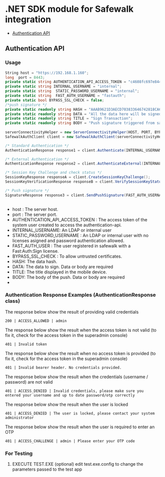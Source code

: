 # .NET SDK module for Safewalk integration

* [Authentication API](#authentication-api)

<a name="authentication-api"></a>
## Authentication API

### Usage
```csharp
String host = "https://192.168.1.160";
long  port = 8443;
private static string AUTHENTICATION_API_ACCESS_TOKEN = "c4608fc697e844829bb5a27cce13737250161bd0";
private static string INTERNAL_USERNAME = "internal"; 
private static string  STATIC_PASSWORD_USERNAME = "internal";
private static string  FAST_AUTH_USERNAME = "fastauth";
private static bool BYPASS_SSL_CHECK = false;
/*push signature */
private static readonly string HASH = "AAAB9621D3AECD703833646742818CA64739FAEDDC82C726B8C756E89DB6BBBB";
private static readonly string DATA = "All the data here will be signed. This request was generated from Safewalk API.";
private static readonly string TITLE = "Sign Transaction";
private static readonly string BODY = "Push signature triggered from safewalk API";
        
serverConnectivityHelper = new ServerConnectivityHelper(HOST, PORT, BYPASS_SSL_CHECK);
SafewalkAuthClient client = new SafewalkAuthClient(serverConnectivityHelper, AUTHENTICATION_API_ACCESS_TOKEN);

/* Standard Authentication */
AuthenticationResponse response1 = client.Authenticate(INTERNAL_USERNAME, STATIC_PASSWORD_USERNAME);

/* External Authentication */
AuthenticationResponse response2 = client.AuthenticateExternal(INTERNAL_USERNAME);

/* Session Key Challenge and check status */
SessionKeyResponse responseA = client.CreateSessionKeyChallenge();
SessionKeyVerificationResponse responseB = client.VerifySessionKeyStatus(responseA.GetChallenge());

/* Push signature */
SignatureResponse response3 = client.SendPushSignature(FAST_AUTH_USERNAME, STATIC_PASSWORD_USERNAME, HASH, DATA, TITLE, BODY);
            
```
* host : The server host.
* port : The server port.
* AUTHENTICATION_API_ACCESS_TOKEN : The access token of the system user created to access the authentication-api.
* INTERNAL_USERNAME: An LDAP or internal user
* STATIC_PASSWORD_USERNAME : An LDAP or internal user with no licenses asigned and password authentication allowed. 
* FAST_AUTH_USER : The user registered in safewalk with a Fast:Auth:Sign license.
* BYPASS_SSL_CHECK : To allow untrusted certificates.
* HASH: The data hash.
* DATA: The data to sign. Data or body are required
* TITLE: The title displayed in the mobile device.
* BODY: The body of the push. Data or body are required
* 
### Authentication Response Examples (AuthenticationResponse class)

The response below show the result of providing valid credentials
```
200 | ACCESS_ALLOWED | admin
```

The response below show the result when the access token is not valid (to fix it, check for the access token in the superadmin console)
```
401 | Invalid token
```

The response below show the result when no access token is provided (to fix it, check for the access token in the superadmin console)
```
401 | Invalid bearer header. No credentials provided.
```

The response below show the result when the credentials (username / password) are not valid
```
401 | ACCESS_DENIED | Invalid credentials, please make sure you entered your username and up to date password/otp correctly
```

The response below show the result when the user is locked
```
401 | ACCESS_DENIED | The user is locked, please contact your system administrator
```

The response below show the result when the user is required to enter an OTP
```
401 | ACCESS_CHALLENGE | admin | Please enter your OTP code
```

### For Testing
1) EXECUTE TEST.EXE
(optional) edit test.exe.config to change the parameters passed to the test app